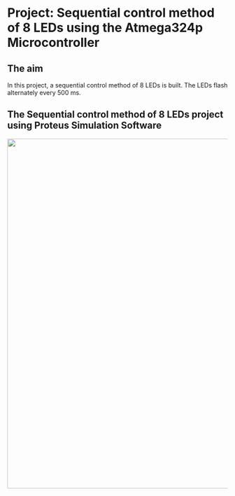 # Project: Sequential control method of 8 LEDs using the Atmega324p Microcontroller

## The aim
In this project, a sequential control method of 8 LEDs is built. The LEDs flash alternately every 500 ms.

## The Sequential control method of 8 LEDs project using Proteus Simulation Software
<img src="https://github.com/user-attachments/assets/22a46a75-ad78-418d-a07d-c7714a9f9aad" width="800">
